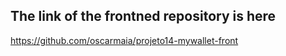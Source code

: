 ## The link of the frontned repository is here
https://github.com/oscarmaia/projeto14-mywallet-front
